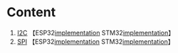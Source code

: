 # Content 

1. [I2C](../concept/peripherals/1.I2C.md)  【ESP32[implementation](./ESP32/I2C/)   STM32[implementation](./STM32/SPI/)】
2. [SPI](../concept/peripherals/2.SPI.md)  【ESP32[implementation](./ESP32/SPI/)   STM32[implementation](./STM32/SPI/)】